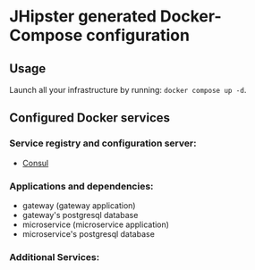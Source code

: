 # JHipster generated Docker-Compose configuration

## Usage

Launch all your infrastructure by running: `docker compose up -d`.

## Configured Docker services

### Service registry and configuration server:

- [Consul](http://localhost:8500)

### Applications and dependencies:

- gateway (gateway application)
- gateway's postgresql database
- microservice (microservice application)
- microservice's postgresql database

### Additional Services:

